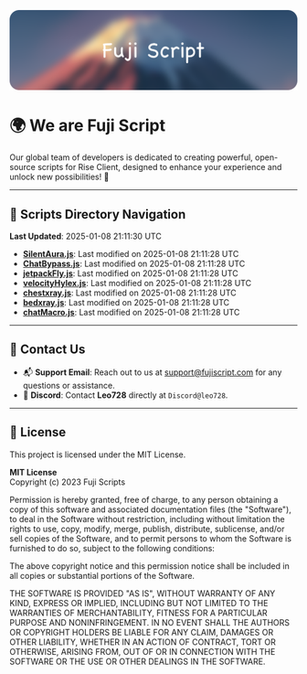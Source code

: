 ![Banner](.github/b.webp)

# 🌍 **We are Fuji Script**

Our global team of developers is dedicated to creating powerful, open-source scripts for Rise Client, designed to enhance your experience and unlock new possibilities! 🌟

---
<!-- SCRIPTS_NAVIGATION_START -->
## 📂 **Scripts Directory Navigation**

**Last Updated**: 2025-01-08 21:11:30 UTC

- **[SilentAura.js](scripts/SilentAura.js)**: Last modified on 2025-01-08 21:11:28 UTC
- **[ChatBypass.js](scripts/ChatBypass.js)**: Last modified on 2025-01-08 21:11:28 UTC
- **[jetpackFly.js](scripts/jetpackFly.js)**: Last modified on 2025-01-08 21:11:28 UTC
- **[velocityHylex.js](scripts/velocityHylex.js)**: Last modified on 2025-01-08 21:11:28 UTC
- **[chestxray.js](scripts/chestxray.js)**: Last modified on 2025-01-08 21:11:28 UTC
- **[bedxray.js](scripts/bedxray.js)**: Last modified on 2025-01-08 21:11:28 UTC
- **[chatMacro.js](scripts/chatMacro.js)**: Last modified on 2025-01-08 21:11:28 UTC

<!-- SCRIPTS_NAVIGATION_END -->

---

## 💬 **Contact Us**  
- 📬 **Support Email**: Reach out to us at [support@fujiscript.com](mailto:support@fujiscript.com) for any questions or assistance.  
- 💬 **Discord**: Contact **Leo728** directly at `Discord@leo728`.

---

## 📜 **License**

This project is licensed under the MIT License.  

**MIT License**  
Copyright (c) 2023 Fuji Scripts  

Permission is hereby granted, free of charge, to any person obtaining a copy of this software and associated documentation files (the "Software"), to deal in the Software without restriction, including without limitation the rights to use, copy, modify, merge, publish, distribute, sublicense, and/or sell copies of the Software, and to permit persons to whom the Software is furnished to do so, subject to the following conditions:  

The above copyright notice and this permission notice shall be included in all copies or substantial portions of the Software.  

THE SOFTWARE IS PROVIDED "AS IS", WITHOUT WARRANTY OF ANY KIND, EXPRESS OR IMPLIED, INCLUDING BUT NOT LIMITED TO THE WARRANTIES OF MERCHANTABILITY, FITNESS FOR A PARTICULAR PURPOSE AND NONINFRINGEMENT. IN NO EVENT SHALL THE AUTHORS OR COPYRIGHT HOLDERS BE LIABLE FOR ANY CLAIM, DAMAGES OR OTHER LIABILITY, WHETHER IN AN ACTION OF CONTRACT, TORT OR OTHERWISE, ARISING FROM, OUT OF OR IN CONNECTION WITH THE SOFTWARE OR THE USE OR OTHER DEALINGS IN THE SOFTWARE.  
